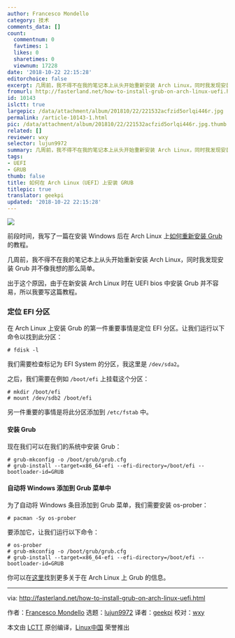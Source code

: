 ```yaml
---
author: Francesco Mondello
category: 技术
comments_data: []
count:
  commentnum: 0
  favtimes: 1
  likes: 0
  sharetimes: 0
  viewnum: 17228
date: '2018-10-22 22:15:28'
editorchoice: false
excerpt: 几周前，我不得不在我的笔记本上从头开始重新安装 Arch Linux，同时我发现安装 Grub 并不像我想的那么简单。
fromurl: http://fasterland.net/how-to-install-grub-on-arch-linux-uefi.html
id: 10143
islctt: true
largepic: /data/attachment/album/201810/22/221532acfzid5orlqi446r.jpg
permalink: /article-10143-1.html
pic: /data/attachment/album/201810/22/221532acfzid5orlqi446r.jpg.thumb.jpg
related: []
reviewer: wxy
selector: lujun9972
summary: 几周前，我不得不在我的笔记本上从头开始重新安装 Arch Linux，同时我发现安装 Grub 并不像我想的那么简单。
tags:
- UEFI
- GRUB
thumb: false
title: 如何在 Arch Linux（UEFI）上安装 GRUB
titlepic: true
translator: geekpi
updated: '2018-10-22 22:15:28'
---
```


![](/data/attachment/album/201810/22/221532acfzid5orlqi446r.jpg)


前段时间，我写了一篇在安装 Windows 后在 Arch Linux 上[如何重新安装 Grub](http://fasterland.net/reinstall-grub-arch-linux.html)的教程。


几周前，我不得不在我的笔记本上从头开始重新安装 Arch Linux，同时我发现安装 Grub 并不像我想的那么简单。


出于这个原因，由于在新安装 Arch Linux 时在 UEFI bios 中安装 Grub 并不容易，所以我要写这篇教程。


### 定位 EFI 分区


在 Arch Linux 上安装 Grub 的第一件重要事情是定位 EFI 分区。让我们运行以下命令以找到此分区：



```
# fdisk -l
```

我们需要检查标记为 EFI System 的分区，我这里是 `/dev/sda2`。


之后，我们需要在例如 `/boot/efi` 上挂载这个分区：



```
# mkdir /boot/efi
# mount /dev/sdb2 /boot/efi
```

另一件重要的事情是将此分区添加到 `/etc/fstab` 中。


#### 安装 Grub


现在我们可以在我们的系统中安装 Grub：



```
# grub-mkconfig -o /boot/grub/grub.cfg
# grub-install --target=x86_64-efi --efi-directory=/boot/efi --bootloader-id=GRUB
```

#### 自动将 Windows 添加到 Grub 菜单中


为了自动将 Windows 条目添加到 Grub 菜单，我们需要安装 os-prober：



```
# pacman -Sy os-prober
```

要添加它，让我们运行以下命令：



```
# os-prober
# grub-mkconfig -o /boot/grub/grub.cfg
# grub-install --target=x86_64-efi --efi-directory=/boot/efi --bootloader-id=GRUB
```

你可以在[这里](https://wiki.archlinux.org/index.php/GRUB)找到更多关于在 Arch Linux 上 Grub 的信息。




---


via: <http://fasterland.net/how-to-install-grub-on-arch-linux-uefi.html>


作者：[Francesco Mondello](http://fasterland.net/) 选题：[lujun9972](https://github.com/lujun9972) 译者：[geekpi](https://github.com/geekpi) 校对：[wxy](https://github.com/wxy)


本文由 [LCTT](https://github.com/LCTT/TranslateProject) 原创编译，[Linux中国](https://linux.cn/) 荣誉推出